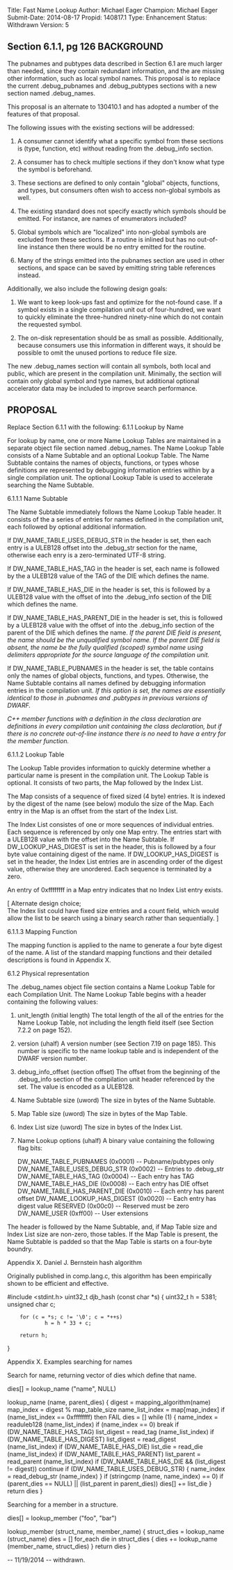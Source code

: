 Title:       Fast Name Lookup
Author:      Michael Eager
Champion:    Michael Eager
Submit-Date: 2014-08-17
Propid:      140817.1
Type:        Enhancement
Status:      Withdrawn
Version:     5

Section 6.1.1, pg 126
BACKGROUND
----------

The pubnames and pubtypes data described in Section 6.1 are
much larger than needed, since they contain redundant information,
and the are missing other information, such as local symbol names.
This proposal is to replace the current .debug_pubnames and 
.debug_pubtypes sections with a new section named .debug_names.

This proposal is an alternate to 130410.1 and has adopted a 
number of the features of that proposal. 

The following issues with the existing sections will be addressed:

  1. A consumer cannot identify what a specific symbol from these sections is
     (type, function, etc) without reading from the .debug_info section.

  2. A consumer has to check multiple sections if they don't know what type
     the symbol is beforehand.

  3. These sections are defined to only contain "global" objects, functions,
     and types, but consumers often wish to access non-global symbols as well.

  4. The existing standard does not specify exactly which symbols should be
     emitted.  For instance, are names of enumerators included?

  5. Global symbols which are "localized" into non-global symbols are excluded
     from these sections.  If a routine is inlined but has no out-of-line
     instance then there would be no entry emitted for the routine.

  6. Many of the strings emitted into the pubnames section are used in other
     sections, and space can be saved by emitting string table references
     instead.

Additionally, we also include the following design goals:

  1. We want to keep look-ups fast and optimize for the not-found case.  If
     a symbol exists in a single compilation unit out of four-hundred, we want
     to quickly eliminate the three-hundred ninety-nine which do not contain
     the requested symbol.

  2. The on-disk representation should be as small as possible.  Additionally,
     because consumers use this information in different ways, it should be
     possible to omit the unused portions to reduce file size.

The new .debug_names section will contain all symbols, both local and
public, which are present in the compilation unit.  Minimally, the section
will contain only global symbol and type names, but additional optional 
accelerator data may be included to improve search performance.

PROPOSAL
--------

Replace Section 6.1.1 with the following:
6.1.1 Lookup by Name

For lookup by name, one or more Name Lookup Tables are maintained in a separate 
object file section named .debug_names.  The Name Lookup Table consists of 
a Name Subtable and an optional Lookup Table.  The Name Subtable contains 
the names of objects, functions, or types whose definitions are represented by
debugging information entries within by a single compilation unit.  The optional
Lookup Table is used to accelerate searching the Name Subtable.

6.1.1.1  Name Subtable

The Name Subtable immediately follows the Name Lookup Table header.  It
consists of the a series of entries for names defined in the compilation
unit, each followed by optional additional information.

If DW_NAME_TABLE_USES_DEBUG_STR in the header is set, then each entry is a 
ULEB128 offset into the .debug_str section for the name, otherwise each enry
is a zero-terminated UTF-8 string.  

If DW_NAME_TABLE_HAS_TAG in the header is set, each name is followed by the
a ULEB128 value of the TAG of the DIE which defines the name.

If DW_NAME_TABLE_HAS_DIE in the header is set, this is followed by a ULEB128
value with the offset of into the .debug_info section of the DIE which defines
the name.

If DW_NAME_TABLE_HAS_PARENT_DIE in the header is set, this is followed by a
ULEB128 value with the offset of into the .debug_info section of the parent of
the DIE which defines the name.  *If the parent DIE field is present, the
name should be the unqualified symbol name.  If the parent DIE field is absent,
the name be the fully qualified (scoped) symbol name using delimiters appropriate
for the source language of the compilation unit.*

If DW_NAME_TABLE_PUBNAMES in the header is set, the table contains only the
names of global objects, functions, and types.  Otherwise, the Name Subtable
contains all names defined by debugging information entries in the compilation
unit.  *If this option is set, the names are essentially identical to those
in .pubnames and .pubtypes in previous versions of DWARF.*

*C++ member functions with a definition in the class declaration are
definitions in every compilation unit containing the class declaration,
but if there is no concrete out-of-line instance there is no need to 
have a entry for the member function.*

6.1.1.2 Lookup Table

The Lookup Table provides information to quickly determine whether a 
particular name is present in the compilation unit.  The Lookup Table 
is optional.  It consists of two parts, the Map followed by the Index List.

The Map consists of a sequence of fixed sized (4 byte) entries.  It is 
indexed by the digest of the name (see below) modulo the size of the Map.
Each entry in the Map is an offset from the start of the Index List.  

The Index List consistes of one or more sequences of individual entries.  
Each sequence is referenced by only one Map entry.  The entries start 
with a ULEB128 value with the offset into the Name Subtable.  If DW_LOOKUP_HAS_DIGEST 
is set in the header, this is followed by a four byte value containing 
digest of the name.  If DW_LOOKUP_HAS_DIGEST is set in the header, the
Index List entries are in ascending order of the digest value, otherwise
they are unordered.  Each sequence is terminated by a zero.  

An entry of 0xffffffff in a Map entry indicates that no Index List entry
exists.

[ Alternate design choice;  
  The Index list could have fixed size entries and a count field,
  which would allow the list to be search using a binary search
  rather than sequentially.  ]


6.1.1.3  Mapping Function

The mapping function is applied to the name to generate a four byte 
digest of the name.  A list of the standard mapping functions and their
detailed descriptions is found in Appendix X.

6.1.2  Physical representation

The .debug_names object file section contains a Name Lookup Table for each
Compilation Unit.  The Name Lookup Table begins with a header containing 
the following values:

1. unit_length (initial length)
   The total length of the all of the entries for the Name Lookup Table, not
   including the length field itself (see Section 7.2.2 on page 152).

2. version (uhalf)
   A version number (see Section 7.19 on page 185). This number is specific to
   the name lookup table and is independent of the DWARF version number.

3. debug_info_offset (section offset)
   The offset from the beginning of the .debug_info section of the compilation
   unit header referenced by the set.  The value is encoded as a ULEB128.

4. Name Subtable size (uword)
   The size in bytes of the Name Subtable.

5. Map Table size (uword)
   The size in bytes of the Map Table.

6. Index List size (uword)
   The size in bytes of the Index List.

7. Name Lookup options (uhalf)
   A binary value containing the following flag bits:

   DW_NAME_TABLE_PUBNAMES             (0x0001) -- Pubname/pubtypes only
   DW_NAME_TABLE_USES_DEBUG_STR       (0x0002) -- Entries to .debug_str
   DW_NAME_TABLE_HAS_TAG              (0x0004) -- Each entry has TAG
   DW_NAME_TABLE_HAS_DIE              (0x0008) -- Each entry has DIE offset
   DW_NAME_TABLE_HAS_PARENT_DIE       (0x0010) -- Each entry has parent offset
   DW_NAME_LOOKUP_HAS_DIGEST          (0x0020) -- Each entry has digest value
   RESERVED                           (0x00c0) -- Reserved must be zero
   DW_NAME_USER                       (0xff00) -- User extensions


The header is followed by the Name Subtable, and, if Map Table size and 
Index List size are non-zero, those tables.  If the Map Table is present,
the Name Subtable is padded so that the Map Table is starts on a four-byte
boundry.

Appendix X.  Daniel J. Bernstein hash algorithm

Originally published in comp.lang.c, this algorithm has been empirically 
shown to be efficient and effective.

#include <stdint.h>
uint32_t djb_hash (const char *s)
{
        uint32_t h = 5381;
    unsigned char c;

        for (c = *s; c != '\0'; c = *++s)
                h = h * 33 + c;

        return h;
}


Appendix X.  Examples searching for names

Search for name, returning vector of dies which define that name.

dies[] = lookup_name ("name", NULL)

lookup_name (name, parent_dies) {
  digest = mapping_algorithm(name)
  map_index = digest % map_table_size
  name_list_index = map[map_index]
  if (name_list_index == 0xffffffff) then FAIL
  dies = []
  while (1) {
    name_index = readuleb128 (name_list_index)
    if (name_index == 0) break
    if (DW_NAME_TABLE_HAS_TAG) 
      list_digest = read_tag (name_list_index)
    if (DW_NAME_TABLE_HAS_DIGEST) 
      list_digest = read_digest (name_list_index)
    if (DW_NAME_TABLE_HAS_DIE) 
      list_die = read_die (name_list_index)
    if (DW_NAME_TABLE_HAS_PARENT) 
      list_parent = read_parent (name_list_index)
    if (DW_NAME_TABLE_HAS_DIE && (list_digest != digest))
      continue
    if (DW_NAME_TABLE_USES_DEBUG_STR) {
      name_index = read_debug_str (name_index)
    }
    if (stringcmp (name, name_index) == 0)
      if (parent_dies == NULL) || 
        (list_parent in parent_dies))
      dies[] += list_die
  }
  return dies
}


Searching for a member in a structure.

dies[] = lookup_member ("foo", "bar")

lookup_member (struct_name, member_name) {
  struct_dies = lookup_name (struct_name)
  dies = []
  for_each die in struct_dies {
    dies += lookup_name (member_name, struct_dies)
  } 
  return dies
}


--
11/19/2014 -- withdrawn.  
